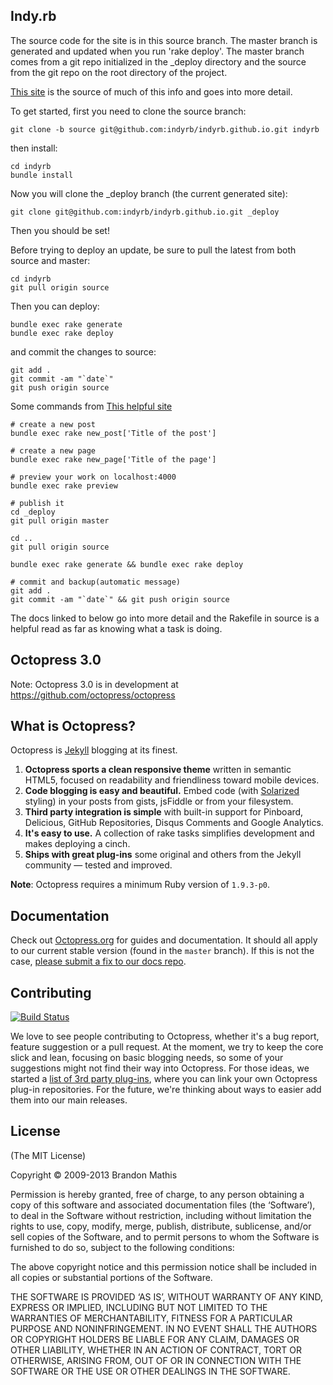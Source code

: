 ## Indy.rb

The source code for the site is in this source branch. The master branch is generated
and updated when you run 'rake deploy'. The master branch comes from a git repo initialized in the _deploy directory and the source from the git repo on the root directory of the project.

[This site](http://blog.zerosharp.com/clone-your-octopress-to-blog-from-two-places/) is the
source of much of this info and goes into more detail.

To get started, first you need to clone the source branch:

    git clone -b source git@github.com:indyrb/indyrb.github.io.git indyrb

then install:

    cd indyrb
    bundle install

Now you will clone the _deploy branch (the current generated site):

    git clone git@github.com:indyrb/indyrb.github.io.git _deploy

Then you should be set!

Before trying to deploy an update, be sure to pull the latest from both source and master:

    cd indyrb
    git pull origin source

Then you can deploy:

    bundle exec rake generate
    bundle exec rake deploy

and commit the changes to source:

    git add .
    git commit -am "`date`"
    git push origin source

Some commands from [This helpful site](http://blog.revolunet.com/blog/2013/04/15/octopress-cheatsheet/)

    # create a new post
    bundle exec rake new_post['Title of the post']

    # create a new page
    bundle exec rake new_page['Title of the page']

    # preview your work on localhost:4000
    bundle exec rake preview

    # publish it
    cd _deploy
    git pull origin master

    cd ..
    git pull origin source

    bundle exec rake generate && bundle exec rake deploy

    # commit and backup(automatic message)
    git add .
    git commit -am "`date`" && git push origin source

The docs linked to below go into more detail and the Rakefile in source is a helpful read as far as knowing what a task is doing.


## Octopress 3.0

Note: Octopress 3.0 is in development at https://github.com/octopress/octopress

## What is Octopress?

Octopress is [Jekyll](https://github.com/mojombo/jekyll) blogging at its finest.

1. **Octopress sports a clean responsive theme** written in semantic HTML5, focused on readability and friendliness toward mobile devices.
2. **Code blogging is easy and beautiful.** Embed code (with [Solarized](http://ethanschoonover.com/solarized) styling) in your posts from gists, jsFiddle or from your filesystem.
3. **Third party integration is simple** with built-in support for Pinboard, Delicious, GitHub Repositories, Disqus Comments and Google Analytics.
4. **It's easy to use.** A collection of rake tasks simplifies development and makes deploying a cinch.
5. **Ships with great plug-ins** some original and others from the Jekyll community &mdash; tested and improved.

**Note**: Octopress requires a minimum Ruby version of `1.9.3-p0`.

## Documentation

Check out [Octopress.org](http://octopress.org/docs) for guides and documentation.
It should all apply to our current stable version (found in the `master`
branch). If this is not the case, [please submit a
fix to our docs repo](https://github.com/octopress/docs).

## Contributing

[![Build Status](https://travis-ci.org/imathis/octopress.png?branch=master)](https://travis-ci.org/imathis/octopress)

We love to see people contributing to Octopress, whether it's a bug report, feature suggestion or a pull request. At the moment, we try to keep the core slick and lean, focusing on basic blogging needs, so some of your suggestions might not find their way into Octopress. For those ideas, we started a [list of 3rd party plug-ins](https://github.com/imathis/octopress/wiki/3rd-party-plugins), where you can link your own Octopress plug-in repositories. For the future, we're thinking about ways to easier add them into our main releases.


## License
(The MIT License)

Copyright © 2009-2013 Brandon Mathis

Permission is hereby granted, free of charge, to any person obtaining a copy of this software and associated documentation files (the ‘Software’), to deal in the Software without restriction, including without limitation the rights to use, copy, modify, merge, publish, distribute, sublicense, and/or sell copies of the Software, and to permit persons to whom the Software is furnished to do so, subject to the following conditions:

The above copyright notice and this permission notice shall be included in all copies or substantial portions of the Software.

THE SOFTWARE IS PROVIDED ‘AS IS’, WITHOUT WARRANTY OF ANY KIND, EXPRESS OR IMPLIED, INCLUDING BUT NOT LIMITED TO THE WARRANTIES OF MERCHANTABILITY, FITNESS FOR A PARTICULAR PURPOSE AND NONINFRINGEMENT. IN NO EVENT SHALL THE AUTHORS OR COPYRIGHT HOLDERS BE LIABLE FOR ANY CLAIM, DAMAGES OR OTHER LIABILITY, WHETHER IN AN ACTION OF CONTRACT, TORT OR OTHERWISE, ARISING FROM, OUT OF OR IN CONNECTION WITH THE SOFTWARE OR THE USE OR OTHER DEALINGS IN THE SOFTWARE.
